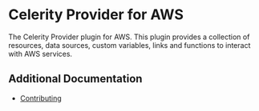 # Celerity Provider for AWS

The Celerity Provider plugin for AWS.
This plugin provides a collection of resources, data sources, custom variables, links and functions to interact with AWS services.

## Additional Documentation

- [Contributing](./docs/CONTRIBUTING.md)
